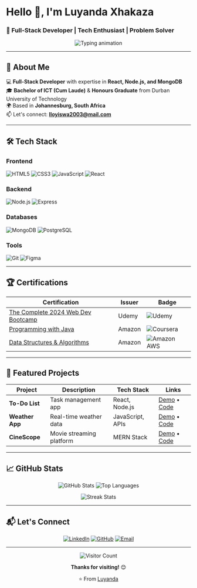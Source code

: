 #  Hello 👋, I'm Luyanda Xhakaza  
### 🚀 Full-Stack Developer | Tech Enthusiast | Problem Solver  

<div align="center">  
  <img src="https://readme-typing-svg.demolab.com?font=Fira+Code&pause=1000&color=72A1DE&width=435&lines=Building+scalable+web+apps;Passionate+about+UI%2FUX;Always+learning+%F0%9F%93%9A" alt="Typing animation" />  
</div>  

---

## 🌟 About Me  

💻 **Full-Stack Developer** with expertise in **React, Node.js, and MongoDB**  
🎓 **Bachelor of ICT (Cum Laude)** & **Honours Graduate** from Durban University of Technology  
🌍 Based in **Johannesburg, South Africa**  
📫 Let's connect: **lloyiswa2003@mail.com**  

---

## 🛠 Tech Stack  

### **Frontend**  
![HTML5](https://img.shields.io/badge/HTML5-E34F26?style=for-the-badge&logo=html5&logoColor=white)
![CSS3](https://img.shields.io/badge/CSS3-1572B6?style=for-the-badge&logo=css3&logoColor=white)
![JavaScript](https://img.shields.io/badge/JavaScript-F7DF1E?style=for-the-badge&logo=javascript&logoColor=black)
![React](https://img.shields.io/badge/React-61DAFB?style=for-the-badge&logo=react&logoColor=black)

### **Backend**  
![Node.js](https://img.shields.io/badge/Node.js-339933?style=for-the-badge&logo=node.js&logoColor=white)
![Express](https://img.shields.io/badge/Express-000000?style=for-the-badge&logo=express&logoColor=white)

### **Databases**  
![MongoDB](https://img.shields.io/badge/MongoDB-47A248?style=for-the-badge&logo=mongodb&logoColor=white)
![PostgreSQL](https://img.shields.io/badge/PostgreSQL-4169E1?style=for-the-badge&logo=postgresql&logoColor=white)

### **Tools**  
![Git](https://img.shields.io/badge/Git-F05032?style=for-the-badge&logo=git&logoColor=white)
![Figma](https://img.shields.io/badge/Figma-F24E1E?style=for-the-badge&logo=figma&logoColor=white)

---

## 🏆 Certifications  

| Certification | Issuer | Badge |
|--------------|--------|-------|
| [The Complete 2024 Web Dev Bootcamp](https://ude.my/UC-3e3158ff-5e22-4208-9a6e-b04c363c1a42) | Udemy | ![Udemy](https://img.shields.io/badge/Udemy-EC5252?style=flat-square&logo=Udemy&logoColor=white) |
| [Programming with Java](https://coursera.org/verify/YMKNXKS4QSDR) | Amazon | ![Coursera](https://img.shields.io/badge/Coursera-0056D2?style=flat-square&logo=Coursera&logoColor=white) |
| [Data Structures & Algorithms](https://coursera.org/verify/T89XVJMQI8WD) | Amazon | ![Amazon AWS](https://img.shields.io/badge/Amazon_AWS-FF9900?style=flat-square&logo=amazonaws&logoColor=white) |

---

## 💼 Featured Projects  

<div align="center">

| Project | Description | Tech Stack | Links |
|---------|-------------|------------|-------|
| **To-Do List** | Task management app | React, Node.js | [Demo](https://new-15t2.onrender.com/) • [Code](https://github.com/luyandaaaa/todo-app) |
| **Weather App** | Real-time weather data | JavaScript, APIs | [Demo](https://luyandaaaa.github.io/Weather_app/) • [Code](https://github.com/luyandaaaa/Weather_app) |
| **CineScope** | Movie streaming platform | MERN Stack | [Demo](https://cinescope-frontend-y9ee.onrender.com/) • [Code](https://github.com/luyandaaaa/cinescope) |

</div>

---

## 📈 GitHub Stats  

<div align="center">
  
  ![GitHub Stats](https://github-readme-stats.vercel.app/api?username=luyandaaaa&show_icons=true&theme=radical&hide_border=true)
  ![Top Languages](https://github-readme-stats.vercel.app/api/top-langs/?username=luyandaaaa&layout=compact&theme=radical&hide_border=true)
  
  ![Streak Stats](https://streak-stats.demolab.com/?user=luyandaaaa&theme=radical&hide_border=true)
  
</div>

---

## 📬 Let's Connect  

<div align="center">

[![LinkedIn](https://img.shields.io/badge/LinkedIn-0077B5?style=for-the-badge&logo=linkedin&logoColor=white)](https://www.linkedin.com/in/luyanda-xhakaza-0505b4255)
[![GitHub](https://img.shields.io/badge/GitHub-100000?style=for-the-badge&logo=github&logoColor=white)](https://github.com/luyandaaaa)
[![Email](https://img.shields.io/badge/Gmail-D14836?style=for-the-badge&logo=gmail&logoColor=white)](mailto:lloyiswa2003@mail.com)

</div>

---

<div align="center">
  
  ![Visitor Count](https://komarev.com/ghpvc/?username=luyandaaaa&color=blueviolet&style=flat-square)
  
  **Thanks for visiting!** 😊 
  
  ⭐️ From [Luyanda](https://github.com/luyandaaaa)
  
</div>
